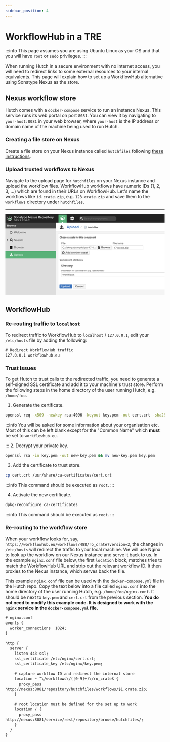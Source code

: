```yaml
---
sidebar_position: 4
---
```


# WorkflowHub in a TRE

:::info
This page assumes you are using Ubuntu Linux as your OS and that you will have `root` or `sudo` privileges.
:::

When running Hutch in a secure environment with no internet access, you will need to redirect links to some external resources to your internal equivalents. This page will explain how to set up a WorkflowHub alternative using Sonatype Nexus as the store.

## Nexus workflow store

Hutch comes with a `docker-compose` service to run an instance Nexus. This service runs its web portal on port `8081`. You can view it by navigating to `your-host:8081` in your web browser, where `your-host` is the IP address or domain name of the machine being used to run Hutch.

### Creating a file store on Nexus

Create a file store on your Nexus instance called `hutchfiles` following [these instructions](/hutch/docs/external-systems/nexus/file-store).

### Upload trusted workflows to Nexus

Navigate to the upload page for `hutchfiles` on your Nexus instance and upload the workflow files. WorkflowHub workflows have numeric IDs (1, 2, 3, ...) which are found in their URLs on WorkflowHub. Let's name the workflows like `id.crate.zip`, e.g. `123.crate.zip` and save them to the `workflows` directory under `hutchfiles`.

---

![](/images/upload-workflows.png)

## WorkflowHub

### Re-routing traffic to `localhost`
To redirect traffic to WorkflowHub to `localhost` / `127.0.0.1`, edit your `/etc/hosts` file by adding the following:

```
# Redirect WorkflowHub traffic
127.0.0.1 workflowhub.eu
```

### Trust issues
To get Hutch to trust calls to the redirected traffic, you need to generate a self-signed SSL certificate and add it to your machine's trust store. Perform the following steps in the home directory of the user running Hutch, e.g. `/home/foo`.

1. Generate the certificate.

```bash
openssl req -x509 -newkey rsa:4096 -keyout key.pem -out cert.crt -sha256 -days 365
```
:::info
You will be asked for some information about your organisation etc. Most of this can be left blank except for the "Common Name" which **must** be set to `workflowhub.eu`.

:::
2. Decrypt your private key.

```bash
openssl rsa -in key.pem -out new-key.pem && mv new-key.pem key.pem 
```

3. Add the certificate to trust store.

```bash
cp cert.crt /usr/share/ca-certificates/cert.crt
```
:::info
This command should be executed as `root`.
:::

4. Activate the new certificate.

```bash
dpkg-reconfigure ca-certificates
```
:::info
This command should be executed as `root`.
:::

### Re-routing to the workflow store
When your workflow looks for, say, `https://workflowhub.eu/workflows/488/ro_crate?version=2`, the changes in `/etc/hosts` will redirect the traffic to your local machine. We will use Nginx to look up the workflow on our Nexus instance and serve it back to us. In the example `nginx.conf` file below, the first `location` block, matches tries to match the WorkflowHub URL and strip out the relevant workflow ID. It then proxies to the Nexus instance, which serves back the file.

This example `nginx.conf` file can be used with the `docker-compose.yml` file in the Hutch repo. Copy the text below into a file called `nginx.conf` into the home directory of the user running Hutch, e.g. `/home/foo/nginx.conf`. It should be next to `key.pem` and `cert.crt` from the previous section. **You do not need to modify this example code. It is designed to work with the `nginx` service in the `docker-compose.yml` file.**

```
# nginx.conf
events {
  worker_connections  1024;
}

http {
  server {
    listen 443 ssl;
    ssl_certificate /etc/nginx/cert.crt;
    ssl_certificate_key /etc/nginx/key.pem;

    # capture workflow ID and redirect the internal store
    location ~ ^\/workflows\/([0-9]+)\/ro_crate$ {
      proxy_pass http://nexus:8081/repository/hutchfiles/workflows/$1.crate.zip;
    }

    # root location must be defined for the set up to work
    location / {
      proxy_pass http://nexus:8081/service/rest/repository/browse/hutchfiles/;
    }
  }
}
```
